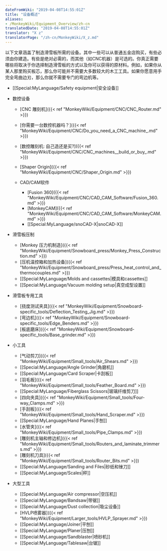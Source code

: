 ```yaml
---
dateFromWiki: "2019-04-08T14:55:01Z"
title: "设备概述"
aliases:
- /MonkeyWiki/Equipment_Overview/zh-cn
translatedDate: "2019-04-08T14:55:01Z"
translator: "X z"
translatorPage: "/zh-cn/MonkeyWiki/X_z.md"
---
```

以下文章涵盖了制造滑雪板所需的设备。其中一些可以从普通五金店购买，有些必须由你建造。有些是绝对必需的，而其他（如CNC机器）是可选的。你真正需要哪些将取决于你选择制造滑雪板的方式以及你可以获得的原材料。例如，如果你从某人那里购买板芯，那么你可能并不需要大多数较大的木工工具。如果你愿意用手完全弯曲边刃，那么你就不需要专门的弯边机等。

- [[Special:MyLanguage/Safety equipment|安全设备]]

- 数控设备
  - [CNC 雕刻机]({{< ref "MonkeyWiki/Equipment/CNC/CNC_Router.md" >}})
  - [你需要一台数控机器吗？]({{< ref "MonkeyWiki/Equipment/CNC/Do_you_need_a_CNC_machine_.md" >}})
  - [数控雕刻机: 自己造还是买?]({{< ref "MonkeyWiki/Equipment/CNC/CNC_machines__build_or_buy_.md" >}})
  - [Shaper Origin]({{< ref "MonkeyWiki/Equipment/CNC/Shaper_Origin.md" >}})

  - CAD/CAM软件
    - [Fusion 360]({{< ref "MonkeyWiki/Equipment/CNC/CAD_CAM_Software/Fusion_360.md" >}})
    - [MonkeyCAM]({{< ref "MonkeyWiki/Equipment/CNC/CAD_CAM_Software/MonkeyCAM.md" >}})
    - [[Special:MyLanguage/snoCAD-X|snoCAD-X]]

- 滑雪板压制
  - [Monkey 压力机制造]({{< ref "MonkeyWiki/Equipment/Snowboard_press/Monkey_Press_Construction.md" >}})
  - [压机温控箱和加热设备]({{< ref "MonkeyWiki/Equipment/Snowboard_press/Press_heat_control_and_thermocouples.md" >}})
  - [[Special:MyLanguage/Molds and cassettes|模具和cassettes]]
  - [[Special:MyLanguage/Vacuum molding setup|真空成型设置]]

- 滑雪板专用工具
  - [挠度测试夹具]({{< ref "MonkeyWiki/Equipment/Snowboard-specific_tools/Deflection_Testing_Jig.md" >}})
  - [弯边机]({{< ref "MonkeyWiki/Equipment/Snowboard-specific_tools/Edge_Benders.md" >}})
  - [板底磨床]({{< ref "MonkeyWiki/Equipment/Snowboard-specific_tools/Base_grinder.md" >}})

- 小工具
  - [气动剪刀]({{< ref "MonkeyWiki/Equipment/Small_tools/Air_Shears.md" >}})
  - [[Special:MyLanguage/Angle Grinder|角磨机]]
  - [[Special:MyLanguage/Card Scraper|卡刮板]]
  - [羽毛板]({{< ref "MonkeyWiki/Equipment/Small_tools/Feather_Board.md" >}})
  - [[Special:MyLanguage/Fiberglass Scissors|玻璃纤维剪刀]]
  - [四向夹具]({{< ref "MonkeyWiki/Equipment/Small_tools/Four-way_Clamps.md" >}})
  - [手刮板]({{< ref "MonkeyWiki/Equipment/Small_tools/Hand_Scraper.md" >}})
  - [[Special:MyLanguage/Hand Planes|手刨]]
  - [水管夹]({{< ref "MonkeyWiki/Equipment/Small_tools/Pipe_Clamps.md" >}})
  - [雕刻机主轴和修边机]({{< ref "MonkeyWiki/Equipment/Small_tools/Routers_and_laminate_trimmers.md" >}})
  - [雕刻机刀具]({{< ref "MonkeyWiki/Equipment/Small_tools/Router_Bits.md" >}})
  - [[Special:MyLanguage/Sanding and Files|砂纸和锉刀]]
  - [[Special:MyLanguage/Scales|秤]]

- 大型工具
  - [[Special:MyLanguage/Air compressor|空压机]]
  - [[Special:MyLanguage/Bandsaw|带锯]]
  - [[Special:MyLanguage/Dust collection|吸尘设备]]
  - [HVLP喷雾器]({{< ref "MonkeyWiki/Equipment/Larger_tools/HVLP_Sprayer.md" >}})
  - [[Special:MyLanguage/Joiner|平刨]]
  - [[Special:MyLanguage/Planer|压刨]]
  - [[Special:MyLanguage/Sandblaster|喷砂机]]
  - [[Special:MyLanguage/Tablesaw|台锯]]


